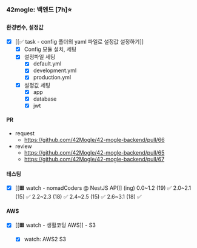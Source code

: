 ### 42mogle: 백엔드 [7h]⭐️
#### 환경변수, 설정값
- [x] [[✅ task - config 폴더의 yaml 파일로 설정값 설정하기]]
	- [x] Config 모듈 설치, 세팅
	- [x] 설정파일 세팅
		- [x] default.yml
		- [x] development.yml
		- [x] production.yml
	- [x] 설정값 세팅
		- [x] app
		- [x] database
		- [x] jwt

#### PR
- request
	- https://github.com/42Mogle/42-mogle-backend/pull/66
- review
	- https://github.com/42Mogle/42-mogle-backend/pull/65
	- https://github.com/42Mogle/42-mogle-backend/pull/67

#### 테스팅
- [x] [[🟧 watch - nomadCoders @ NestJS API]] (ing)
	0.0~1.2 (19) ✅
	2.0~2.1 (15) ✅
	2.2~2.3 (18) ✅
	2.4~2.5 (15) ✅
	2.6~3.1 (18) ✅

#### AWS
- [x] [[🟧 watch - 생활코딩 AWS]] - S3
	- [x] watch: AWS2 S3

